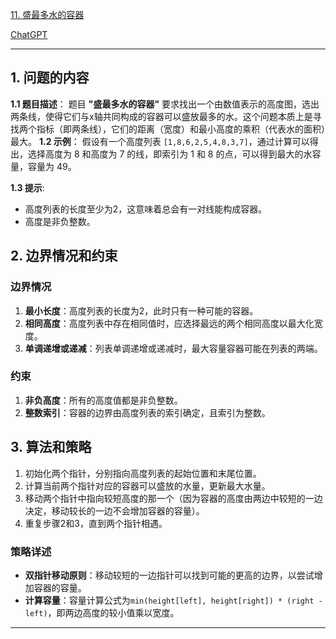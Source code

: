 [11. 盛最多水的容器](https://leetcode.cn/problems/container-with-most-water)

[ChatGPT](https://chat.openai.com/share/121ee307-78ce-4189-af1b-9cf4377b6126)

---

## 1. 问题的内容
**1.1 题目描述**：
题目 **"盛最多水的容器"** 要求找出一个由数值表示的高度图，选出两条线，使得它们与x轴共同构成的容器可以盛放最多的水。这个问题本质上是寻找两个指标（即两条线），它们的距离（宽度）和最小高度的乘积（代表水的面积）最大。
**1.2 示例**：
假设有一个高度列表 `[1,8,6,2,5,4,8,3,7]`，通过计算可以得出，选择高度为 8 和高度为 7 的线，即索引为 1 和 8 的点，可以得到最大的水容量，容量为 49。

**1.3 提示**:
- 高度列表的长度至少为2，这意味着总会有一对线能构成容器。
- 高度是非负整数。

## 2. 边界情况和约束
### 边界情况

1. **最小长度**：高度列表的长度为2，此时只有一种可能的容器。
2. **相同高度**：高度列表中存在相同值时，应选择最远的两个相同高度以最大化宽度。
3. **单调递增或递减**：列表单调递增或递减时，最大容量容器可能在列表的两端。

### 约束

1. **非负高度**：所有的高度值都是非负整数。
2. **整数索引**：容器的边界由高度列表的索引确定，且索引为整数。

## 3. 算法和策略

1. 初始化两个指针，分别指向高度列表的起始位置和末尾位置。
2. 计算当前两个指针对应的容器可以盛放的水量，更新最大水量。
3. 移动两个指针中指向较短高度的那一个（因为容器的高度由两边中较短的一边决定，移动较长的一边不会增加容器的容量）。
4. 重复步骤2和3，直到两个指针相遇。

### 策略详述

- **双指针移动原则**：移动较短的一边指针可以找到可能的更高的边界，以尝试增加容器的容量。
- **计算容量**：容量计算公式为`min(height[left], height[right]) * (right - left)`，即两边高度的较小值乘以宽度。

---

